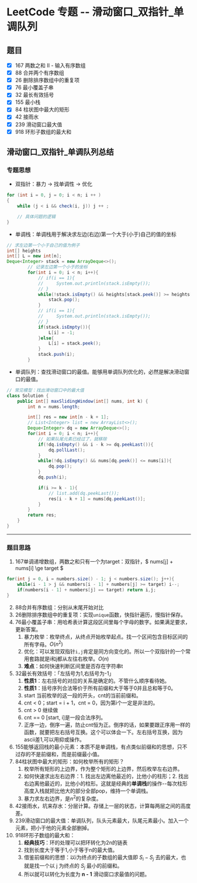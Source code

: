 # LeetCode 专题 -- 滑动窗口_双指针_单调队列

## 题目

- [x]  167 两数之和 II - 输入有序数组
- [x]  88 合并两个有序数组
- [x]  26 删除排序数组中的重复项
- [x]  76 最小覆盖子串
- [x]  32 最长有效括号
- [x]  155 最小栈
- [x]  84 柱状图中最大的矩形
- [x]  42 接雨水
- [x]  239 滑动窗口最大值
- [x]  918 环形子数组的最大和

## 滑动窗口_双指针_单调队列总结

### 专题思想

- 双指针：暴力 -> 找单调性 -> 优化

```java
for (int i = 0, j = 0; i < n; i ++ )
{
    while (j < i && check(i, j)) j ++ ;

    // 具体问题的逻辑
}
```

- 单调栈：单调栈用于解决求左边(右边)第一个大于(小于)自己的值的坐标

```java
// 求左边第一个小于自己的值为例子
int[] heights
int[] L = new int[n];
Deque<Integer> stack = new ArrayDeque<>();
        // 记录左边第一个小于的坐标
        for(int i = 0; i < n; i++){
            // if(i == 1){
            //     System.out.println(stack.isEmpty());
            // }
            while(!stack.isEmpty() && heights[stack.peek()] >= heights[i]){
                stack.pop();
            }
            // if(i == 1){
            //     System.out.println(stack.isEmpty());
            // }
            if(stack.isEmpty()){
                L[i] = -1;
            }else{
                L[i] = stack.peek();
            }
            stack.push(i);
        }

```
- 单调队列：查找滑动窗口的最值。能够用单调队列优化的，必然是解决滑动窗口的最值。

```java
// 常见模型：找出滑动窗口中的最大值
class Solution {
    public int[] maxSlidingWindow(int[] nums, int k) {
        int n = nums.length;

        int[] res = new int[n - k + 1];
        // List<Integer> list = new ArrayList<>();
        Deque<Integer> dq = new ArrayDeque<>();
        for(int i = 0; i < n; i++){
            // 如果队尾元素已经过了，就移除
            if(!dq.isEmpty() && i - k >= dq.peekLast()){
                dq.pollLast();
            }
            while(!dq.isEmpty() && nums[dq.peek()] <= nums[i]){
                dq.pop();
            }
            dq.push(i);

            if(i >= k - 1){
                // list.add(dq.peekLast());
                res[i - k + 1] = nums[dq.peekLast()];
            }
        }
        return res;
    }
}
```
---

### 题目思路

1. 167单调递增数组，两数之和只有一个为target：双指针，$ nums[j] + nums[i] \ge target $
```java
for(int j = 0, i = numbers.size() - 1; j < numbers.size(); j++){
    while(i - 1 > j && numbers[i - 1] + numbers[j] >= target) i--;
    if(numbers[i - 1] + numbers[j] == target) return i,j;
}
```
2. 88合并有序数组：分别从末尾开始对比
3. 26删除排序数组中的重复项：实现`unique`函数，快指针遍历，慢指针保存。
4. 76最小覆盖子串：用哈希表计算这段区间里每个字母的数字。如果满足要求，更新答案。
   1. 暴力枚举：枚举终点，从终点开始枚举起点。找一个区间包含目标区间的所有字母。$O(n^2)$
   2. 优化：可以发现双指针`i,j`肯定是同方向变化的。所以一个双指针的一个常用套路就是i和j都从左往右枚举。$O(n)$
   3. **难点**：如何快速判断区间里是否存在字符串t
5. 32最长有效括号：「左括号为1,右括号为-1」
   1. **性质1**：左右括号的对应的关系是确定的。不管什么顺序看待她。
   2. **性质1**：括号序列合法等价于所有前缀和大于等于0并且总和等于0。
   3. start 当前枚举的这一段的开头，cnt的当前前缀和。
   4. cnt < 0；start = i + 1，cnt = 0，因为第i个一定是非法的。
   5. cnt > 0 继续做
   6. cnt == 0 [start, i]是一段合法序列。
   7. 正序一边，倒序一遍，防止cnt恒为正。倒序的话，如果要跟正序用一样的函数，就要把左右括号互换。这个可以体会一下。左右括号互换，因为ascii差1,可以用抑或操作。
6. 155能够返回栈的最小元素：本质不是单调栈，有点类似前缀和的思想，只不过存的不是前缀和，而是前缀最小值。
7. 84柱状图中最大的矩形：如何枚举所有的矩形？
   1. 枚举所有矩形的上边界，作为整个矩形的上边界，然后枚举左右边界。
   2. 如何快速求出左右边界：1. 找出左边离他最近的，比他小的柱形；2. 找出右边离他最近的，比他小的柱形。这就是经典的**单调栈**的操作--每次柱形高度入栈就把比他大的部分全部pop，维持一个单调栈。
   3. 暴力求左右边界，是$n^2$的复杂度。
8. 42接雨水，坑来存水：分层计算。存储上一层的状态，计算每两层之间的高度差。
9. 239滑动窗口的最大值：单调队列，队头元素最大，队尾元素最小。加入一个元素，把小于他的元素全部删掉。
10. 918环形子数组的最大和：
    1. **经典技巧**：环的处理可以把环转化为2n的链表
    2. 找到长度大于等于1,小于等于n的最大值。
    3. 借鉴前缀和的思想：以i为终点的子数组的最大值即 $S_i - S_j$ 去的最大，也就是找一个以 j 为终点的 $S_j$ 最小的前缀和。
    4. 所以就可以转化为长度为 **n - 1** 滑动窗口求最值的问题。
